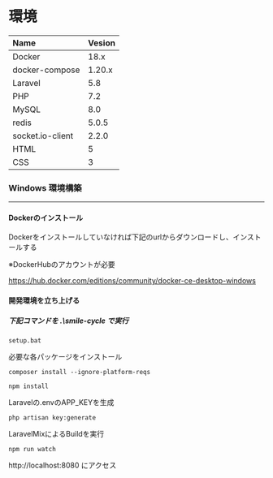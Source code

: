 # 環境

| Name | Vesion |
| :--| :-- |
| Docker   | 18.x   |
|docker-compose|1.20.x|
| Laravel  | 5.8    |
| PHP      | 7.2    |
|MySQL|8.0|
|redis|5.0.5|
|socket.io-client|2.2.0|
|HTML|5|
|CSS|3|

### Windows 環境構築

----

#### Dockerのインストール

Dockerをインストールしていなければ下記のurlからダウンロードし、インストールする

※DockerHubのアカウントが必要

<https://hub.docker.com/editions/community/docker-ce-desktop-windows>

#### 開発環境を立ち上げる

##### 下記コマンドを .\smile-cycle で実行

`setup.bat`

必要な各パッケージをインストール

`composer install --ignore-platform-reqs`

`npm install`

Laravelの.envのAPP_KEYを生成

`php artisan key:generate`

LaravelMixによるBuildを実行

`npm run watch`



http://localhost:8080 にアクセス

